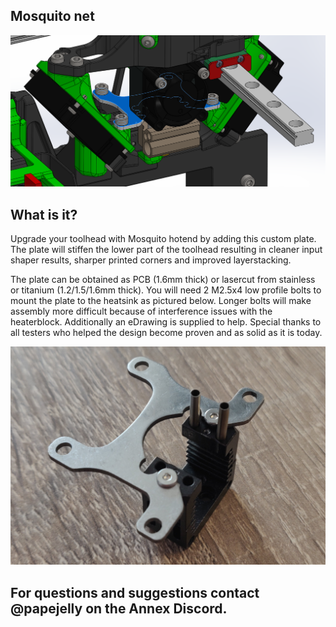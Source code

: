 ## Mosquito net

![picture](Images/CAD_preview.png)


## What is it?
Upgrade your toolhead with Mosquito hotend by adding this custom plate. The plate will stiffen the lower part of the toolhead resulting in cleaner input shaper results, sharper printed corners and improved layerstacking.

The plate can be obtained as PCB (1.6mm thick) or lasercut from stainless or titanium (1.2/1.5/1.6mm thick). You will need 2 M2.5x4 low profile bolts to mount the plate to the heatsink as pictured below. Longer bolts will make assembly more difficult because of interference issues with the heaterblock. Additionally an eDrawing is supplied to help. Special thanks to all testers who helped the design become proven and as solid as it is today.


![picture](Images/Heatsink_example.jpg)


## For questions and suggestions contact @papejelly on the Annex Discord. 

